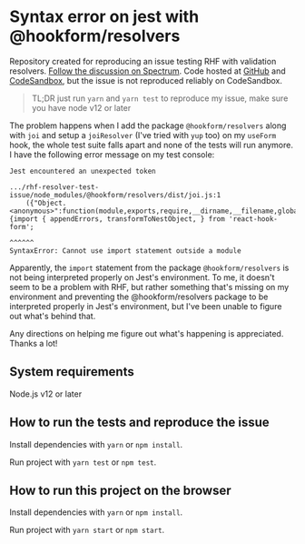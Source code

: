 # Syntax error on jest with @hookform/resolvers

Repository created for reproducing an issue testing RHF with validation resolvers. [Follow the discussion on Spectrum](https://spectrum.chat/react-hook-form/help/syntax-error-on-jest-with-hookform-resolvers~06bcdf90-feab-4576-bdbe-c36a5bcbbe54). Code hosted at [GitHub](https://github.com/fmoliveira/rhf-resolver-test-issue) and [CodeSandbox](https://codesandbox.io/s/rhf-resolver-test-issue-27u9g), but the issue is not reproduced reliably on CodeSandbox.

> TL;DR just run `yarn` and `yarn test` to reproduce my issue, make sure you have node v12 or later

The problem happens when I add the package `@hookform/resolvers` along with `joi` and setup a `joiResolver` (I've tried with `yup` too) on my `useForm` hook, the whole test suite falls apart and none of the tests will run anymore. I have the following error message on my test console:

```
Jest encountered an unexpected token

.../rhf-resolver-test-issue/node_modules/@hookform/resolvers/dist/joi.js:1
    ({"Object.<anonymous>":function(module,exports,require,__dirname,__filename,global,jest){import { appendErrors, transformToNestObject, } from 'react-hook-form';
                                                                                             ^^^^^^
SyntaxError: Cannot use import statement outside a module
```

Apparently, the `import` statement from the package `@hookform/resolvers` is not being interpreted properly on Jest's environment. To me, it doesn't seem to be a problem with RHF, but rather something that's missing on my environment and preventing the @hookform/resolvers package to be interpreted properly in Jest's environment, but I've been unable to figure out what's behind that.

Any directions on helping me figure out what's happening is appreciated. Thanks a lot!

## System requirements

Node.js v12 or later

## How to run the tests and reproduce the issue

Install dependencies with `yarn` or `npm install`.

Run project with `yarn test` or `npm test`.

## How to run this project on the browser

Install dependencies with `yarn` or `npm install`.

Run project with `yarn start` or `npm start`.
